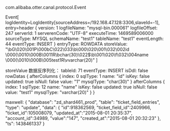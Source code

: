 com.alibaba.otter.canal.protocol.Event

Event[
    logIdentity=LogIdentity[sourceAddress=/192.168.47.128:3306,slaveId=-1],
    entry=header {
             version: 1
             logfileName: "mysql-bin.000061"
             logfileOffset: 247
             serverId: 1
             serverenCode: "UTF-8"
             executeTime: 1469589006000
             sourceType: MYSQL
             schemaName: "test1"
             tableName: "test1"
             eventLength: 44
             eventType: INSERT
    }
    entryType: ROWDATA
    storeValue: "\bG\020\001P\000bC\022\033\b\000\020\001\032\002id \000(\0010\000B\0011R\bchar(30)\022$\b\001\020\f\032\004name \000(\0010\000B\005test1R\vvarchar(20)"
]

storeValue 数据反序列化：
    tableId: 71
    eventType: INSERT
    isDdl: false
    rowDatas {
        afterColumns {
               index: 0
               sqlType: 1
               name: "id"
               isKey: false
               updated: true
               isNull: false
               value: "1"
               mysqlType: "char(30)"
        }
        afterColumns {
               index: 1
               sqlType: 12
               name: "name"
               isKey: false
               updated: true
               isNull: false
               value: "test1"
               mysqlType: "varchar(20)"
        }
    }

maxwell:
{ 
    "database": "zd_shard461_prod",
    "table": "ticket_field_entries",
    "type":  "update",
    "data":  {
        "id":918362569,
        "ticket_field_id":2409966,
        "ticket_id":105008079,
        "updated_at":"2015-08-01 20:35:37",
        "account_id":34989,
        "value":"147",
        "created_at":"2015-08-01 20:32:23"
    },
    "ts": 1438461337 
}


